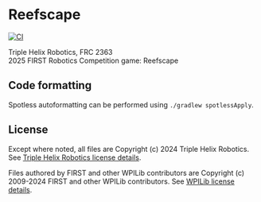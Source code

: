 # Reefscape
[![CI](https://github.com/TripleHelixProgramming/Reefscape/actions/workflows/wpici.yml/badge.svg)](https://github.com/TripleHelixProgramming/Reefscape/actions/workflows/wpici.yml)

Triple Helix Robotics, FRC 2363\
2025 FIRST Robotics Competition game: Reefscape

## Code formatting

Spotless autoformatting can be performed using ``./gradlew spotlessApply``.

## License

Except where noted, all files are Copyright (c) 2024 Triple Helix Robotics. See [Triple Helix Robotics license details](License.md).

Files authored by FIRST and other WPILib contributors are Copyright (c) 2009-2024 FIRST and other WPILib contributors. See [WPILib license details](WPILib-License.md).
